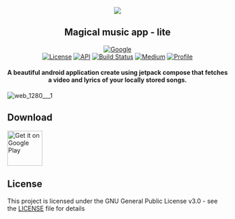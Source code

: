 <p align="center"><img src="https://user-images.githubusercontent.com/23453229/180805718-0242462d-d6c8-4696-95b5-5f23edc78456.png"></p> 
<h2 align="center"><b>Magical music app - lite</b></h2>

<p align="center">
  <a href="https://devlibrary.withgoogle.com/products/android/repos/skydoves-pokedex"><img alt="Google" src="https://skydoves.github.io/badges/google-devlib.svg"/></a><br>
  <a href="https://opensource.org/licenses/Apache-2.0"><img alt="License" src="https://img.shields.io/badge/License-Apache%202.0-blue.svg"/></a>
  <a href="https://android-arsenal.com/api?level=21"><img alt="API" src="https://img.shields.io/badge/API-21%2B-brightgreen.svg?style=flat"/></a>
  <a href="https://github.com/skydoves/Pokedex/actions"><img alt="Build Status" src="https://github.com/skydoves/Pokedex/workflows/Android%20CI/badge.svg"/></a> 
  <a href="https://proandroiddev.com/exploring-dagger-hilt-and-whats-main-differences-with-dagger-android-c8c54cd92f18"><img alt="Medium" src="https://skydoves.github.io/badges/Story-Medium.svg"/></a>
  <a href="https://github.com/skydoves"><img alt="Profile" src="https://skydoves.github.io/badges/skydoves.svg"/></a> 
</p>

<h4 align="center">A beautiful android application create using jetpack compose that fetches a video and lyrics of your locally stored songs.</h4>


![web_1280___1](https://user-images.githubusercontent.com/23453229/180801107-c609ceec-4865-4e81-a1eb-c253c31fb293.png)

## Download

[<img src="https://play.google.com/intl/en_us/badges/images/generic/en_badge_web_generic.png" alt="Get it on Google Play" height="80">](https://play.google.com/store/apps/details?id=com.toni.margicalmusic)


## License
This project is licensed under the GNU General Public License v3.0 - see the [LICENSE](LICENSE) file for details
